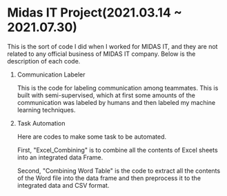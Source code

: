 # Midas IT Project(2021.03.14 ~ 2021.07.30)
This is the sort of code I did when I worked for MIDAS IT, and they are not related to any official business of MIDAS IT company.
Below is the description of each code.

1) Communication Labeler

   This is the code for labeling communication among teammates. This is built with semi-supervised, which at first some amounts of the communication was labeled by humans and then labeled my machine learning techniques.

2) Task Automation
   
   Here are  codes to make some task to be automated.
   
   First, "Excel_Combining" is to combine all the contents of Excel sheets into an integrated data Frame.
   
   Second, "Combining Word Table" is the code to extract all the contents of the Word file into the data frame and then preprocess it to the integrated data and CSV format.

